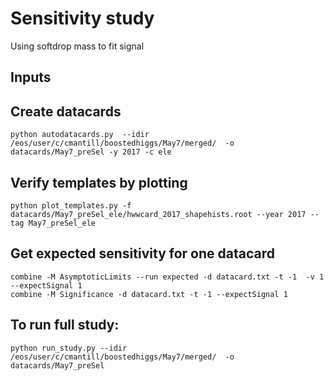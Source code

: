 # Sensitivity study

Using softdrop mass to fit signal

## Inputs

## Create datacards

```
python autodatacards.py  --idir /eos/user/c/cmantill/boostedhiggs/May7/merged/  -o datacards/May7_preSel -y 2017 -c ele
```

## Verify templates by plotting

```
python plot_templates.py -f datacards/May7_preSel_ele/hwwcard_2017_shapehists.root --year 2017 --tag May7_preSel_ele
```

## Get expected sensitivity for one datacard

```
combine -M AsymptoticLimits --run expected -d datacard.txt -t -1  -v 1 --expectSignal 1
combine -M Significance -d datacard.txt -t -1 --expectSignal 1
```

## To run full study:

```
python run_study.py --idir /eos/user/c/cmantill/boostedhiggs/May7/merged/  -o datacards/May7_preSel
```


